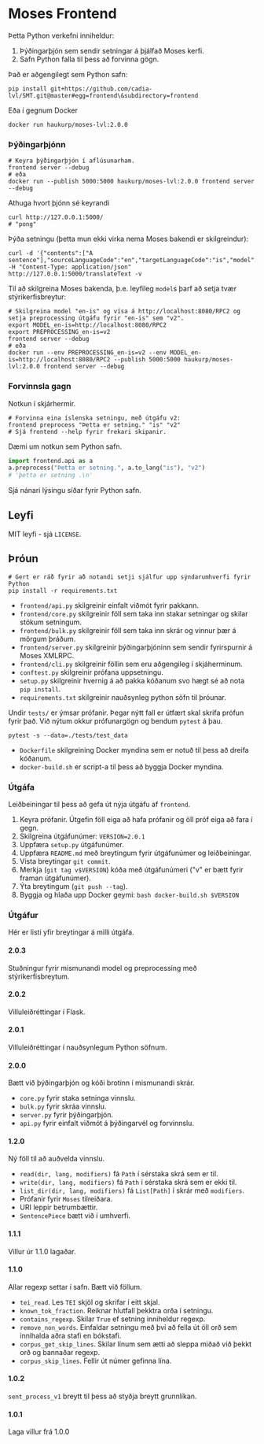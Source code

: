 # Moses Frontend
Þetta Python verkefni inniheldur:
1. Þýðingarþjón sem sendir setningar á þjálfað Moses kerfi.
1. Safn Python falla til þess að forvinna gögn.

Það er aðgengilegt sem Python safn:
```shell script
pip install git+https://github.com/cadia-lvl/SMT.git@master#egg=frontend\&subdirectory=frontend
```
Eða í gegnum Docker
```shell script
docker run haukurp/moses-lvl:2.0.0
```
### Þýðingarþjónn
```shell script
# Keyra þýðingarþjón í aflúsunarham.
frontend server --debug
# eða
docker run --publish 5000:5000 haukurp/moses-lvl:2.0.0 frontend server --debug
```
Athuga hvort þjónn sé keyrandi
```shell script
curl http://127.0.0.1:5000/
# "pong"
```
Þýða setningu (þetta mun ekki virka nema Moses bakendi er skilgreindur):
```shell script
curl -d '{"contents":["A sentence"],"sourceLanguageCode":"en","targetLanguageCode":"is","model":"baseline"}' -H "Content-Type: application/json" http://127.0.0.1:5000/translateText -v
```
Til að skilgreina Moses bakenda, þ.e. leyfileg `model`s þarf að setja tvær stýrikerfisbreytur:
```shell script
# Skilgreina model "en-is" og vísa á http://localhost:8080/RPC2 og setja preprocessing útgáfu fyrir "en-is" sem "v2".
export MODEL_en-is=http://localhost:8080/RPC2
export PREPROCESSING_en-is=v2
frontend server --debug
# eða
docker run --env PREPROCESSING_en-is=v2 --env MODEL_en-is=http://localhost:8080/RPC2 --publish 5000:5000 haukurp/moses-lvl:2.0.0 frontend server --debug
```

### Forvinnsla gagn
Notkun í skjárhermir.
```shell script
# Forvinna eina íslenska setningu, með útgáfu v2:
frontend preprocess "Þetta er setning." "is" "v2"
# Sjá frontend --help fyrir frekari skipanir.
```

Dæmi um notkun sem Python safn.
```python
import frontend.api as a
a.preprocess("Þetta er setning.", a.to_lang("is"), "v2")
# 'þetta er setning .\n'
```
Sjá nánari lýsingu síðar fyrir Python safn.

## Leyfi
MIT leyfi - sjá `LICENSE`.

## Þróun
```shell script
# Gert er ráð fyrir að notandi setji sjálfur upp sýndarumhverfi fyrir Python
pip install -r requirements.txt
```

- `frontend/api.py` skilgreinir einfalt viðmót fyrir pakkann.
- `frontend/core.py` skilgreinir föll sem taka inn stakar setningar og skilar stökum setningum.
- `frontend/bulk.py` skilgreinir föll sem taka inn skrár og vinnur þær á mörgum þráðum.
- `frontend/server.py` skilgreinir þýðingarþjóninn sem sendir fyrirspurnir á Moses XMLRPC.
- `frontend/cli.py` skilgreinir föllin sem eru aðgengileg í skjáherminum.
- `conftest.py` skilgreinir prófana uppsetningu.
- `setup.py` skilgreinir hvernig á að pakka kóðanum svo hægt sé að nota `pip install`.
- `requirements.txt` skilgreinir nauðsynleg python söfn til þróunar.

Undir `tests/` er ýmsar prófanir. Þegar nýtt fall er útfært skal skrifa prófun fyrir það.
Við nýtum okkur prófunargögn og bendum `pytest` á þau.
```shell script
pytest -s --data=./tests/test_data
```
- `Dockerfile` skilgreining Docker myndina sem er notuð til þess að dreifa kóðanum.
- `docker-build.sh` er script-a til þess að byggja Docker myndina.

### Útgáfa
Leiðbeiningar til þess að gefa út nýja útgáfu af `frontend`.
1. Keyra prófanir. Útgefin föll eiga að hafa prófanir og öll próf eiga að fara í gegn.
1. Skilgreina útgáfunúmer: `VERSION=2.0.1`
1. Uppfæra `setup.py` útgáfunúmer.
1. Uppfæra `README.md` með breytingum fyrir útgáfunúmer og leiðbeiningar.
1. Vista breytingar `git commit`.
1. Merkja (`git tag v$VERSION`) kóða með útgáfunúmeri ("v" er bætt fyrir framan útgáfunúmer).
1. Ýta breytingum (`git push --tag`).
1. Byggja og hlaða upp Docker geymi: `bash docker-build.sh $VERSION`

### Útgáfur
Hér er listi yfir breytingar á milli útgáfa.

#### 2.0.3
Stuðningur fyrir mismunandi model og preprocessing með stýrikerfisbreytum.

#### 2.0.2
Villuleiðréttingar í Flask.

#### 2.0.1
Villuleiðréttingar í nauðsynlegum Python söfnum.

#### 2.0.0
Bætt við þýðingarþjón og kóði brotinn í mismunandi skrár.
- `core.py` fyrir staka setninga vinnslu.
- `bulk.py` fyrir skráa vinnslu.
- `server.py` fyrir þýðingarþjón.
- `api.py` fyrir einfalt viðmót á þýðingarvél og forvinnslu.

#### 1.2.0
Ný föll til að auðvelda vinnslu.
- `read(dir, lang, modifiers)` fá `Path` í sérstaka skrá sem er til.
- `write(dir, lang, modifiers)` fá `Path` í sérstaka skrá sem er ekki til.
- `list_dir(dir, lang, modifiers)` fá `List[Path]` í skrár með `modifiers`.
- Prófanir fyrir `Moses` tilreiðara.
- URI leppir betrumbættir.
- `SentencePiece` bætt við í umhverfi.

#### 1.1.1
Villur úr 1.1.0 lagaðar.

#### 1.1.0
Allar regexp settar í safn.
Bætt við föllum.
- `tei_read`. Les `TEI` skjöl og skrifar í eitt skjal.
- `known_tok_fraction`. Reiknar hlutfall þekktra orða í setningu.
- `contains_regexp`. Skilar `True` ef setning inniheldur regexp.
- `remove_non_words`. Einfaldar setningu með því að fella út öll orð sem innihalda aðra stafi en bókstafi.
- `corpus_get_skip_lines`. Skilar línum sem ætti að sleppa miðað við þekkt orð og bannaðar regexp.
- `corpus_skip_lines`. Fellir út númer gefinna lína.

#### 1.0.2
`sent_process_v1` breytt til þess að styðja breytt grunnlíkan.

#### 1.0.1
Laga villur frá 1.0.0
